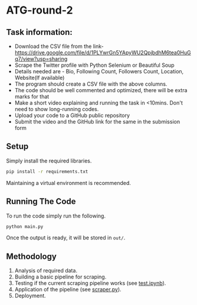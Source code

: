 # ATG-round-2

## Task information:
- Download the CSV file from the link- https://drive.google.com/file/d/1PLYwrGn5YApyWU2QpjbdhM6tea0HuGq7/view?usp=sharing
- Scrape the Twitter profile with Python Selenium or Beautiful Soup
- Details needed are - Bio, Following Count, Followers Count, Location, Website(If available)
- The program should create a CSV file with the above columns.
- The code should be well commented and optimized, there will be extra marks for that
- Make a short video explaining and running the task in <10mins. Don't need to show long-running codes.
- Upload your code to a GitHub public repository
- Submit the video and the GitHub link for the same in the submission form

## Setup
Simply install the required libraries.
```bash
pip install -r requirements.txt
```
Maintaining a virtual environment is recommended.

## Running The Code
To run the code simply run the following.
```bash
python main.py
```
Once the output is ready, it will be stored in `out/`.

## Methodology
1. Analysis of required data.
2. Building a basic pipeline for scraping.
3. Testing if the current scraping pipeline works (see [test.ipynb](test.ipynb)).
4. Application of the pipeline (see [scraper.py](scraper.py)).
5. Deployment.